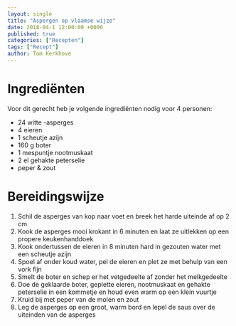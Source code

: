 ```yaml
---
layout: single
title: "Aspergen op vlaamse wijze"
date: 2018-04-1 12:00:00 +0000
published: true
categories: ["Recepten"]
tags: ["Recept"]
author: Tom Kerkhove
---
```


# Ingrediënten
Voor dit gerecht heb je volgende ingrediënten nodig voor 4 personen:

- 24 witte -asperges
- 4 eieren
- 1 scheutje azijn
- 160 g boter
- 1 mespuntje nootmuskaat
- 2 el gehakte peterselie
- peper & zout

# Bereidingswijze

1. Schil de asperges van kop naar voet en breek het harde uiteinde af op 2 cm
2. Kook de asperges mooi krokant in 6 minuten en laat ze uitlekken op een propere keukenhanddoek
3. Kook ondertussen de eieren in 8 minuten hard in gezouten water met een scheutje azijn
4. Spoel af onder koud water, pel de eieren en plet ze met behulp van een vork fijn
5. Smelt de boter en schep er het vetgedeelte af zonder het melkgedeelte
6. Doe de geklaarde boter, geplette eieren, nootmuskaat en gehakte peterselie in een kommetje en houd even warm op een klein vuurtje
7. Kruid bij met peper van de molen en zout
8. Leg de asperges op een groot, warm bord en lepel de saus over de uiteinden van de asperges
